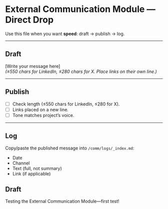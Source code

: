 # External Communication Module — Direct Drop

Use this file when you want **speed**: draft → publish → log.  

---

## Draft
[Write your message here]  
*(≤550 chars for LinkedIn, ≤280 chars for X. Place links on their own line.)*

---

## Publish
- [ ] Check length (≤550 chars for LinkedIn, ≤280 for X).  
- [ ] Links placed on a new line.  
- [ ] Tone matches project’s voice.  

---

## Log
Copy/paste the published message into `/comm/logs/_index.md`:  
- Date  
- Channel  
- Text (full, not summary)  
- Link (if applicable)  


## Draft
Testing the External Communication Module—first test!
